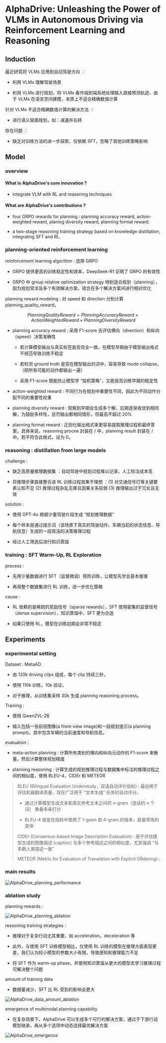 # AlphaDrive: Unleashing the Power of VLMs in Autonomous  Driving via Reinforcement Learning and Reasoning

## Induction 

最近研究将 VLMs 应用到自动驾驶方向 ：

- 利用 VLMs 理解驾驶场景

- 利用 VLMs 进行规划，将 VLMs 看作端到端系统处理输入直接预测轨迹，由于 VLMs 在语言空间建模，本质上不适合精确数值计算

针对 VLMs 不适合精确数值计算的解决方法 ：

- 进行语义层面规划，如：减速并右转

存在问题 ：

- 缺乏对训练方法的进一步探索，仅依赖 SFT，忽略了其他训练策略影响


## Model 

### overview 

#### What is AlphaDrive's core innovation ?

- integrate VLM with RL and reasoning techniques

#### What are AlphaDrive's contributions ?

- four GRPO rewards for planning : planning accuracy reward, action-weighted reward, planing diversity reward, planning format reward.

- a two-stage reasoning training strategy based on knowledge distillation, integrating SFT and RL.

### planning-oriented reinforcement learning

reinforcement learning algorithm : 选择 GRPO

- GRPO 提供更高的训练稳定性和效率，DeepSeek-R1 证明了 GRPO 的有效性

- GRPO 中 group relative optimization strategy 特别适合规划（planning），因为规划常涉及多个有效解决方案，锲合在多个解决方案间进行相对优化

planning reward modeling : 对 speed 和 direction 分别计算 planning_quality_reward，

$$Planning  Quality Reward = Planning Accuracy Reward \times Action Weighted Reward \times Planning Diversity Reward$$

- planning accuracy reward : 采用 F1-score 去评估横向（direction）和纵向（speed）决策准确性
    - 若计算模型输出与真实标签是否完全一致，在模型早期由于模型输出格式不规范导致训练不稳定
 
    - 若检测 ground truth 是否在模型输出的词中，容易导致 mode collapse，（把所有可能的动作都输出一遍）
 
    - 采用 F1-score 既能防止模型学 “投机策略”，又能提高训练早期的稳定性

- action-weighted reward : 不同行为在规划中重要性不同，因此为不同动作分配不同的重要性权重

- planning diversity reward : 观察到早期会生成多个解，后期逐渐收敛到相同解，为鼓励多样性，惩罚输出都相同情形，但最高不超过 20%

- planning format reward : 正则化输出格式来更容易提取推理过程和最终答案，具体来说，reasoning procee 封装在 <think>/<think> 中，planning result 封装在 <answer>/<answer> 中。若不符合此格式，设为 0。

### reasoning : distillation from large models 

challenge :

- 缺乏高质量推理数据集 ：自动驾驶中规划过程难以记录，人工标注成本高

- 将推理步骤直接整合进 RL 训练过程效果不理想 ：(1) 对交通信号灯等关键要素认知不足 (2) 推理过程杂乱无章且因果关系较弱 (3) 推理输出过于冗长且无效

solution : 

- 使用 GPT-4o 根据少量驾驶片段生成 “规划推理数据”

- 每个样本是通过提示词（该场景下真实的驾驶动作、车辆当前的状态信息、导航信息）生成的一段简洁的决策推理过程

- 经过人工筛选后进行知识蒸馏


### training : SFT Warm-Up, RL Exploration 

process : 

- 先用少量数据进行 SFT（监督微调）预热训练，让模型先学会基本推理

- 再用整个数据集进行 RL 训练，进一步优化策略

cause : 

- RL 依赖的是稀疏的奖励信号（sparse rewards），SFT 使用密集的监督信号（dense supervision），知识蒸馏中，SFT 更为合适

- 如果只使用 RL，模型在训练初期会非常不稳定

## Experiments 

### experimental setting

Dataset : MetaAD 

- 由 120k driving clips 组成，每个 clip 持续三秒，

- 使用 110k 训练，10k 验证。

- 对于推理，从训练集采样 30k 生成 planning reasoning process。

Training : 

- 使用 Qwen2VL-2B

- 输入包括一张前视图像(a front-view image)和一段规划提示(a planning prompt)，其中包含车辆的当前速度和导航信息。

evaluation : 

- meta-action planning : 计算所有类别的横向和纵向元动作的 F1-score 来衡量，然后计算整体规划精度

- planning reasoning : 计算生成的规划推理过程与数据集中标注的推理过程之间的相似度，使用 BLEU-4，CIDEr 和 METEOR  

> BLEU (Bilingual Evaluation Understudy，双语自动评价指标) : 最初用于评估机器翻译质量，现在广泛用于 “文本生成” 任务的自动评分。
>
>    - 通过计算模型生成文本和真实参考文本之间的 n-gram（连续的 n 个词） 重叠率来打分
>
>    - BLEU-4 就是在指标中使用了 1-gram 到 4-gram 的版本，是最常用的变体 
>
> CIDEr (Consensus-based Image Description Evaluation) : 用于评估模型生成的图像描述 (caption) 与多个参考描述之间的相似度，尤其强调 “与多数人类描述一致” 
>    
> METEOR (Metric for Evaluation of Translation with Explicit ORdering) :

### main results
 
![AlphaDrive_planning_performance](./pictures/AlphaDrive_planning_performance.png)

### ablation study

planning rewards :

![AlphaDrive_planning_ablation](./pictures/AlphaDrive_planning_ablation.png)

reasoning training strategies :

- 推理对于复杂行动尤其重要，如 acceleration，deceleration 等

- 此外，与使用 SFT 训练模型相比，仅使用 RL 训练的模型在推理方面表现更差，我们认为较小模型的参数大小有限，导致感知和推理能力不足

- 将 SFT 作为 warm-up phase，并使用知识蒸馏从更大的模型去学习推理过程可解决整个问题

amount of training data

- 数据量减少，SFT 比 RL 受到的影响会更大

![AlphaDrive_data_amount_ablation](./pictures/AlphaDrive_data_amount_ablation.png)

emergence of multimodal planning capability

- 在复杂场景下，AlphaDrive 可以生成多个可行的解决方案，通过于下游行动模型继承，再从多个选项中动态选择最优解决方案

![AlphaDrive_emergence](./pictures/AlphaDrive_emergence.png)


